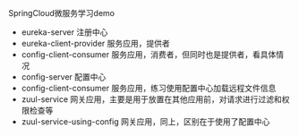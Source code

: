 SpringCloud微服务学习demo

* eureka-server 注册中心
* eureka-client-provider 服务应用，提供者
* config-client-consumer 服务应用，消费者，但同时也是提供者，看具体情况
* config-server 配置中心
* config-client-consumer 服务应用，练习使用配置中心加载远程文件信息
* zuul-service 网关应用，主要是用于放置在其他应用前，对请求进行过滤和权限检查等
* zuul-service-using-config 网关应用，同上，区别在于使用了配置中心
